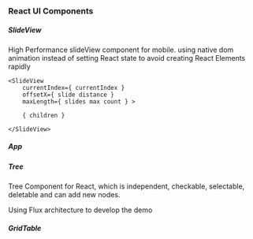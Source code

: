 ### React UI Components

##### SlideView

High Performance slideView component for mobile. using native dom animation instead of setting React state to avoid creating React Elements rapidly

````
<SlideView 
	currentIndex={ currentIndex } 
	offsetX={ slide distance } 
	maxLength={ slides max count } >

	{ children }

</SlideView> 
````

##### App


##### Tree

Tree Component for React, which is independent, checkable, selectable, deletable and can add new nodes.

Using Flux architecture to develop the demo


##### GridTable